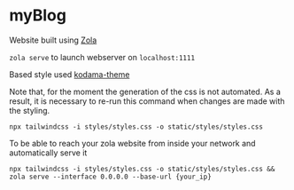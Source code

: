 # myBlog

Website built using [Zola](https://www.getzola.org/)

`zola serve` to launch webserver on `localhost:1111`

Based style used [kodama-theme](https://github.com/adfaure/kodama-theme)

Note that, for the moment the generation of the css is not automated. As a result, it is necessary to re-run this command when changes are made with the styling.

`npx tailwindcss -i styles/styles.css -o static/styles/styles.css`

To be able to reach your zola website from inside your network and automatically serve it

`npx tailwindcss -i styles/styles.css -o static/styles/styles.css && zola serve --interface 0.0.0.0 --base-url {your_ip}`

